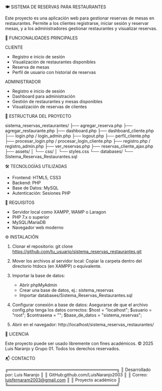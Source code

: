🍽️ SISTEMA DE RESERVAS PARA RESTAURANTES

Este proyecto es una aplicación web para gestionar reservas de mesas en restaurantes. Permite a los clientes registrarse, iniciar sesión y reservar mesas, y a los administradores gestionar restaurantes y visualizar reservas.

🚀 FUNCIONALIDADES PRINCIPALES

CLIENTE
- Registro e inicio de sesión
- Visualización de restaurantes disponibles
- Reserva de mesas
- Perfil de usuario con historial de reservas

ADMINISTRADOR
- Registro e inicio de sesión
- Dashboard para administración
- Gestión de restaurantes y mesas disponibles
- Visualización de reservas de clientes

📁 ESTRUCTURA DEL PROYECTO

sistema_reservas_restaurantes/
├── agregar_reserva.php
├── agregar_restaurante.php
├── dashboard.php
├── dashboard_cliente.php
├── login.php / login_admin.php
├── logout.php
├── perfil_cliente.php
├── procesar_login.php / procesar_login_cliente.php
├── registro.php / registro_admin.php
├── ver_reservas.php
├── reservas_cliente_ajax.php
├── assets/
│   └── css/
│       └── styles.css
└── databases/
    └── Sistema_Reservas_Restaurantes.sql

🛠️ TECNOLOGÍAS UTILIZADAS

- Frontend: HTML5, CSS3
- Backend: PHP
- Base de Datos: MySQL
- Autenticación: Sesiones PHP

📌 REQUISITOS

- Servidor local como XAMPP, WAMP o Laragon
- PHP 7.x o superior
- MySQL/MariaDB
- Navegador web moderno

⚙️ INSTALACIÓN

1. Clonar el repositorio:
   git clone https://github.com/tu_usuario/sistema_reservas_restaurantes.git

2. Mover los archivos al servidor local:
   Copiar la carpeta dentro del directorio htdocs (en XAMPP) o equivalente.

3. Importar la base de datos:
   - Abrir phpMyAdmin
   - Crear una base de datos, ej.: sistema_reservas
   - Importar databases/Sistema_Reservas_Restaurantes.sql

4. Configurar conexión a base de datos:
   Asegurarse de que el archivo config.php tenga los datos correctos:
   $host = "localhost";
   $usuario = "root";
   $contrasena = "";
   $base_de_datos = "sistema_reservas";

5. Abrir en el navegador:
   http://localhost/sistema_reservas_restaurantes/

📝 LICENCIA

Este proyecto puede ser usado libremente con fines académicos.
© 2025 Luis Naranjo y Grupo 01. Todos los derechos reservados.

📬 CONTACTO

╔════════════════════════════════════╗
║ Desarrollado por: Luis Naranjo     ║
║ GitHub:github.com/LuisNaranjo2003  ║
║ Correo: luisfernaram2003@gmail.com ║
║ Proyecto académico                 ║
╚════════════════════════════════════╝
